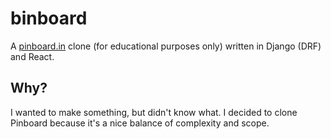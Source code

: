 # binboard
A [pinboard.in](https://pinboard.in) clone (for educational purposes only) written in Django (DRF) and React.

## Why?

I wanted to make something, but didn't know what. I decided to clone Pinboard because it's a nice balance of complexity and scope.
